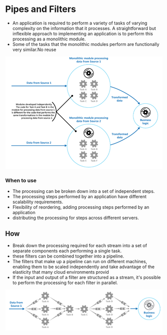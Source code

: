 # Pipes and Filters

* An application is required to perform a variety of tasks of varying complexity on the information that it processes. A straightforward but inflexible approach to implementing an application is to perform this processing as a monolithic module. 
* Some of the tasks that the monolithic modules perform are functionally very similar.No reuse 

![picture 36](../../../.gitbook/assets/eec32f5db79478b491fb02e2df511185ed9edf1dd4f94016309ab74928b549b2.png)  

### When to use

* The processing can be broken down into a set of independent steps.
* The processing steps performed by an application have different scalability requirements.
* Flexibility of reordering, adding processing steps performed by an application
* distributing the processing for steps across different servers.

## How

* Break down the processing required for each stream into a set of separate components each performing a single task. 
* these filters can be combined together into a pipeline. 
* The filters that make up a pipeline can run on different machines, enabling them to be scaled independently and take advantage of the elasticity that many cloud environments provid
* If the input and output of a filter are structured as a stream, it's possible to perform the processing for each filter in parallel. 

![](../../../.gitbook/assets/ea3548f1ec90271da07ecd3923bb77c30e55702a787a4db714bdf37b85959b19.png)

